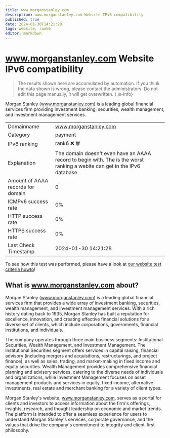 ```yaml
---
title: www.morganstanley.com
description: www.morganstanley.com Website IPv6 compatibility
published: true
date: 2024-01-30T14:21:28
tags: website, rank6
editor: markdown
---
```


# www.morganstanley.com Website IPv6 compatibility

> The results shown here are accumulated by automation. If you think the data shown is wrong, please contact the administrators. 
> Do not edit this page manually, it will get overwritten.
{.is-info}

Morgan Stanley (www.morganstanley.com) is a leading global financial services firm providing investment banking, securities, wealth management, and investment management services.


|   |   |
| - | - |
| Domainname | www.morganstanley.com
| Category | payment |
| IPv6 ranking | rank6 :x: :wastebasket: |
| Explanation | The domain doesn't even have an AAAA record to begin with. The is the worst ranking a webite can get in the IPv6 database. |
| Amount of AAAA records for domain | 0 |
| ICMPv6 success rate | 0%|
| HTTP success rate | 0% |
| HTTPS success rate | 0% |
| Last Check Timestamp | 2024-01-30 14:21:28 |

To see how this test was performed, please have a look at [our website test criteria howto](/howto/testcriteria/website)!


## What is www.morganstanley.com about?
Morgan Stanley (www.morganstanley.com) is a leading global financial services firm that provides a wide array of investment banking, securities, wealth management, and investment management services. With a rich history dating back to 1935, Morgan Stanley has built a reputation for excellence, innovation, and creating effective financial solutions for a diverse set of clients, which include corporations, governments, financial institutions, and individuals.

The company operates through three main business segments: Institutional Securities, Wealth Management, and Investment Management. The Institutional Securities segment offers services in capital raising, financial advisory (including mergers and acquisitions, restructurings, and project finance), as well as sales, trading, and market-making in fixed income and equity securities. Wealth Management provides comprehensive financial planning and advisory services, catering to the diverse needs of individuals and organizations, while Investment Management focuses on asset management products and services in equity, fixed income, alternative investments, real estate and merchant banking for a variety of client types.

Morgan Stanley's website, www.morganstanley.com, serves as a portal for clients and investors to access information about the firm's offerings, insights, research, and thought leadership on economic and market trends. The platform is intended to offer a seamless experience for users to understand Morgan Stanley's services, corporate governance, and the values that drive the company's commitment to integrity and client-first philosophy.


